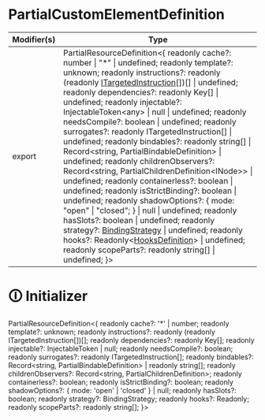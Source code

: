 # PartialCustomElementDefinition

| Modifier(s)                            | Type                     |
|----------------------------------------|--------------------------|
| export | PartialResourceDefinition&lt;{ readonly cache?: number &#124; "*" &#124; undefined; readonly template?: unknown; readonly instructions?: readonly (readonly [ITargetedInstruction](https://hamedfathi.gitbook.io/aurelia-2-doc-api/runtime/variable/definitions/itargetedinstruction)[])[] &#124; undefined; readonly dependencies?: readonly Key[] &#124; undefined; readonly injectable?: InjectableToken&lt;any&gt; &#124; null &#124; undefined; readonly needsCompile?: boolean &#124; undefined; readonly surrogates?: readonly ITargetedInstruction[] &#124; undefined; readonly bindables?: readonly string[] &#124; Record&lt;string, PartialBindableDefinition&gt; &#124; undefined; readonly childrenObservers?: Record&lt;string, PartialChildrenDefinition&lt;INode&gt;&gt; &#124; undefined; readonly containerless?: boolean &#124; undefined; readonly isStrictBinding?: boolean &#124; undefined; readonly shadowOptions?: { mode: "open" &#124; "closed"; } &#124; null &#124; undefined; readonly hasSlots?: boolean &#124; undefined; readonly strategy?: [BindingStrategy](https://hamedfathi.gitbook.io/aurelia-2-doc-api/runtime/enum/flags/bindingstrategy) &#124; undefined; readonly hooks?: Readonly&lt;[HooksDefinition](https://hamedfathi.gitbook.io/aurelia-2-doc-api/runtime/class/definitions/hooksdefinition)&gt; &#124; undefined; readonly scopeParts?: readonly string[] &#124; undefined; }&gt; |

# &#128712; Initializer

PartialResourceDefinition<{
readonly cache?: '*' | number;
readonly template?: unknown;
readonly instructions?: readonly (readonly ITargetedInstruction[])[];
readonly dependencies?: readonly Key[];
readonly injectable?: InjectableToken | null;
readonly needsCompile?: boolean;
readonly surrogates?: readonly ITargetedInstruction[];
readonly bindables?: Record<string, PartialBindableDefinition> | readonly string[];
readonly childrenObservers?: Record<string, PartialChildrenDefinition>;
readonly containerless?: boolean;
readonly isStrictBinding?: boolean;
readonly shadowOptions?: { mode: 'open' | 'closed' } | null;
readonly hasSlots?: boolean;
readonly strategy?: BindingStrategy;
readonly hooks?: Readonly<HooksDefinition>;
readonly scopeParts?: readonly string[];
}>
